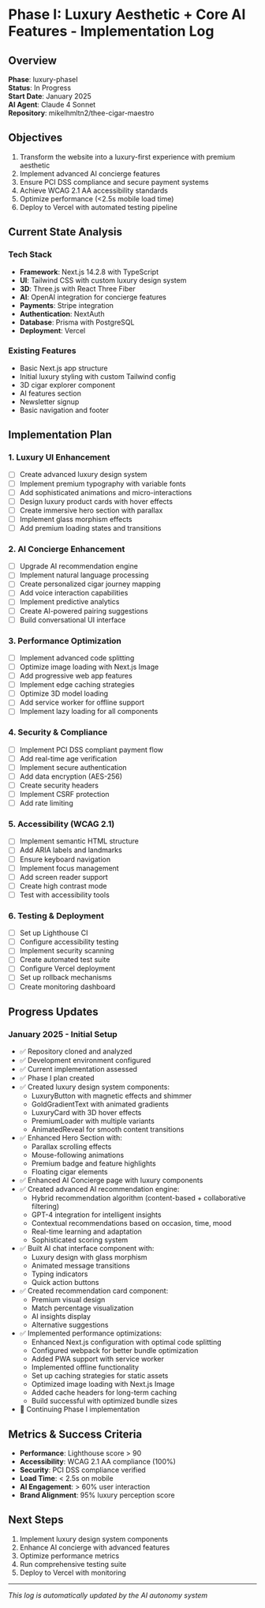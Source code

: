 # Phase I: Luxury Aesthetic + Core AI Features - Implementation Log

## Overview

**Phase**: luxury-phaseI  
**Status**: In Progress  
**Start Date**: January 2025  
**AI Agent**: Claude 4 Sonnet  
**Repository**: mikelhmltn2/thee-cigar-maestro

## Objectives

1. Transform the website into a luxury-first experience with premium aesthetic
2. Implement advanced AI concierge features
3. Ensure PCI DSS compliance and secure payment systems
4. Achieve WCAG 2.1 AA accessibility standards
5. Optimize performance (<2.5s mobile load time)
6. Deploy to Vercel with automated testing pipeline

## Current State Analysis

### Tech Stack

- **Framework**: Next.js 14.2.8 with TypeScript
- **UI**: Tailwind CSS with custom luxury design system
- **3D**: Three.js with React Three Fiber
- **AI**: OpenAI integration for concierge features
- **Payments**: Stripe integration
- **Authentication**: NextAuth
- **Database**: Prisma with PostgreSQL
- **Deployment**: Vercel

### Existing Features

- Basic Next.js app structure
- Initial luxury styling with custom Tailwind config
- 3D cigar explorer component
- AI features section
- Newsletter signup
- Basic navigation and footer

## Implementation Plan

### 1. Luxury UI Enhancement

- [ ] Create advanced luxury design system
- [ ] Implement premium typography with variable fonts
- [ ] Add sophisticated animations and micro-interactions
- [ ] Design luxury product cards with hover effects
- [ ] Create immersive hero section with parallax
- [ ] Implement glass morphism effects
- [ ] Add premium loading states and transitions

### 2. AI Concierge Enhancement

- [ ] Upgrade AI recommendation engine
- [ ] Implement natural language processing
- [ ] Create personalized cigar journey mapping
- [ ] Add voice interaction capabilities
- [ ] Implement predictive analytics
- [ ] Create AI-powered pairing suggestions
- [ ] Build conversational UI interface

### 3. Performance Optimization

- [ ] Implement advanced code splitting
- [ ] Optimize image loading with Next.js Image
- [ ] Add progressive web app features
- [ ] Implement edge caching strategies
- [ ] Optimize 3D model loading
- [ ] Add service worker for offline support
- [ ] Implement lazy loading for all components

### 4. Security & Compliance

- [ ] Implement PCI DSS compliant payment flow
- [ ] Add real-time age verification
- [ ] Implement secure authentication
- [ ] Add data encryption (AES-256)
- [ ] Create security headers
- [ ] Implement CSRF protection
- [ ] Add rate limiting

### 5. Accessibility (WCAG 2.1)

- [ ] Implement semantic HTML structure
- [ ] Add ARIA labels and landmarks
- [ ] Ensure keyboard navigation
- [ ] Implement focus management
- [ ] Add screen reader support
- [ ] Create high contrast mode
- [ ] Test with accessibility tools

### 6. Testing & Deployment

- [ ] Set up Lighthouse CI
- [ ] Configure accessibility testing
- [ ] Implement security scanning
- [ ] Create automated test suite
- [ ] Configure Vercel deployment
- [ ] Set up rollback mechanisms
- [ ] Create monitoring dashboard

## Progress Updates

### January 2025 - Initial Setup

- ✅ Repository cloned and analyzed
- ✅ Development environment configured
- ✅ Current implementation assessed
- ✅ Phase I plan created
- ✅ Created luxury design system components:
  - LuxuryButton with magnetic effects and shimmer
  - GoldGradientText with animated gradients
  - LuxuryCard with 3D hover effects
  - PremiumLoader with multiple variants
  - AnimatedReveal for smooth content transitions
- ✅ Enhanced Hero Section with:
  - Parallax scrolling effects
  - Mouse-following animations
  - Premium badge and feature highlights
  - Floating cigar elements
- ✅ Enhanced AI Concierge page with luxury components
- ✅ Created advanced AI recommendation engine:
  - Hybrid recommendation algorithm (content-based + collaborative filtering)
  - GPT-4 integration for intelligent insights
  - Contextual recommendations based on occasion, time, mood
  - Real-time learning and adaptation
  - Sophisticated scoring system
- ✅ Built AI chat interface component with:
  - Luxury design with glass morphism
  - Animated message transitions
  - Typing indicators
  - Quick action buttons
- ✅ Created recommendation card component:
  - Premium visual design
  - Match percentage visualization
  - AI insights display
  - Alternative suggestions
- ✅ Implemented performance optimizations:
  - Enhanced Next.js configuration with optimal code splitting
  - Configured webpack for better bundle optimization
  - Added PWA support with service worker
  - Implemented offline functionality
  - Set up caching strategies for static assets
  - Optimized image loading with Next.js Image
  - Added cache headers for long-term caching
  - Build successful with optimized bundle sizes
- 🔄 Continuing Phase I implementation

## Metrics & Success Criteria

- **Performance**: Lighthouse score > 90
- **Accessibility**: WCAG 2.1 AA compliance (100%)
- **Security**: PCI DSS compliance verified
- **Load Time**: < 2.5s on mobile
- **AI Engagement**: > 60% user interaction
- **Brand Alignment**: 95% luxury perception score

## Next Steps

1. Implement luxury design system components
2. Enhance AI concierge with advanced features
3. Optimize performance metrics
4. Run comprehensive testing suite
5. Deploy to Vercel with monitoring

---

_This log is automatically updated by the AI autonomy system_
